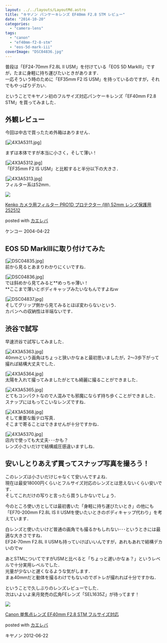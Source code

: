```yaml
---
layout: ../../layouts/LayoutMd.astro
title: "キヤノン パンケーキレンズ EF40mm F2.8 STM レビュー"
date: "2014-10-20"
categories: 
  - "camera-lens"
tags: 
  - "canon"
  - "ef40mm-f2-8-stm"
  - "eos-5d-mark-iii"
coverImage: "DSC04836.jpg"
---
```


普段は「EF24-70mm F2.8L II USM」を付けている「EOS 5D MarkⅢ」ですが，たまに身軽に持ち運びたいときがあります．  
一応そういう時のために「EF35mm F2 IS USM」を持っているのですが，それでもやっぱりデカい．

ということでキヤノン初のフルサイズ対応パンケーキレンズ「EF40mm F2.8 STM」を買ってみました．

## 外観レビュー

今回は中古で買ったため外箱はありません．

[![4X3A5311.jpg](/wp/images/15386959830_b23d3a69e9_b.jpg)]

まずは本体ですが本当に小さく，そして薄い！

[![4X3A5312.jpg](/wp/images/15548883986_4a32df0019_b.jpg)]  
「EF35mm F2 IS USM」と比較すると半分以下の大きさ．

[![4X3A5313.jpg](/wp/images/15386962770_e76df92d53_b.jpg)]  
フィルター系は52mm．

[![](/wp/images/31uauS-HDhL._SL160_.jpg)](https://www.amazon.co.jp/exec/obidos/ASIN/B000PIZTW6/mizuka123-22/ref=nosim/)

[Kenko カメラ用フィルター PRO1D プロテクター (W) 52mm レンズ保護用 252512](https://www.amazon.co.jp/exec/obidos/ASIN/B000PIZTW6/mizuka123-22/ref=nosim/)

posted with [カエレバ](http://kaereba.com)

ケンコー 2004-04-22

## EOS 5D MarkⅢに取り付けてみた

[![DSC04835.jpg](/wp/images/14961920454_941e460cd2_b.jpg)]  
前から見るとあまりわかりにくいですね．

[![DSC04836.jpg](/wp/images/14961921864_0ef5de7eaa_b.jpg)]  
では斜めから見てみると**めっちゃ薄い！  
**ここまで薄いとボディキャップみたいなもんですよねｗ

[![DSC04837.jpg](/wp/images/15396537128_9054680b59_b.jpg)]  
そしてグリップ側から見てみるとほぼ変わらないという．  
カバンへの収納性は半端ないです．

## 渋谷で試写

早速渋谷で試写してみました．

[![4X3A5363.jpg](/wp/images/15385481149_b2da721493_b.jpg)]  
40mmという画角はちょっと狭いかなぁと最初思いましたが，2～3歩下がって撮れば結構大丈夫でした．

[![4X3A5364.jpg](/wp/images/15386091507_64e08c0737_b.jpg)]  
太陽を入れて撮ってみましたがとても綺麗に撮ることができました．

[![4X3A5365.jpg](/wp/images/14951939473_1828cc8b94_b.jpg)]  
とてもコンパクトなので人混みでも邪魔にならず持ち歩くことができました．  
スナップにはもってこいなレンズですね．

[![4X3A5368.jpg](/wp/images/15386097947_258d62e369_b.jpg)]  
そして重要な飯テロ写真．  
そこまで寄ることはできませんが十分ですかね．

[![4X3A5370.jpg](/wp/images/15385965458_c67e6ec00f_b.jpg)]  
店内で使っても大丈夫･･･かも？  
レンズ小さいだけで結構威圧感違いますしね．

## 安いしとりあえず買ってスナップ写真を撮ろう！

このレンズは小さいだけじゃなくて安いんですよね．  
現在は最安18000円くらいとフルサイズ対応のレンズとは思えないくらい安いです．  
そしてこれだけの写りと言ったら買うしかないでしょう．

今のところ使い方としては最初書いた「身軽に持ち運びたいとき」の他にも「EF70-200mm F2.8L IS II USMを使いたいときのボディキャップ代わり」を考えています．

白レンズと使いたいけど普通の画角でも撮るかもしれない･･･というときには最適な大きさですね．  
EF24-70mm F2.8L II USMも持っていけばいいんですが，あれもあれで結構デカいのでｗ

あとSTMについてですがUSMと比べると「ちょっと遅いかなぁ？」というレベルで十分実用レベルでした．  
光量が少ないと遅くなるような気がします．  
まぁ40mmだと動体を撮るわけでもないのでポトレが撮れれば十分ですかね．

ということで久しぶりのレンズレビューでした．  
次はいよいよ来月発売の広角FEレンズ「SEL1635Z」が待ってます！

[![](/wp/images/51m08nSlKnL._SL160_.jpg)](https://www.amazon.co.jp/exec/obidos/ASIN/B0089SWZDU/mizuka123-22/ref=nosim/)

[Canon 単焦点レンズ EF40mm F2.8 STM フルサイズ対応](https://www.amazon.co.jp/exec/obidos/ASIN/B0089SWZDU/mizuka123-22/ref=nosim/)

posted with [カエレバ](http://kaereba.com)

キヤノン 2012-06-22
